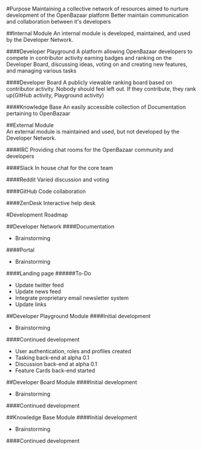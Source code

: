 #Purpose 
Maintaining a collective network of resources aimed to nurture development of the OpenBazaar platform
Better maintain communication and collaboration between it's developers



##Internal Module
    An internal module is developed, maintained, and used by the Developer Network.

####Developer Playground
  A platform allowing OpenBazaar developers to compete in contributor activity earning badges and ranking on the Developer Board, discussing ideas, voting on and creating new features, and managing various tasks

####Developer Board
  A publicly viewable ranking board based on contributor activity. Nobody should feel left out. If they contribute, they rank up(GitHub activity, Playground activity)

####Knowledge Base
  An easily accessible collection of Documentation pertaining to OpenBazaar

             
##External Module       
    An external module is maintained and used, but not developed by the Developer Network.

####IRC
  Providing chat rooms for the OpenBazaar community and developers

####Slack
  In house chat for the core team

####Reddit
  Varied discussion and voting

####GitHub
  Code collaboration

####ZenDesk
  Interactive help desk




#Development Roadmap
             
##Developer Network
####Documentation
* Brainstorming

####Portal 
* Brainstorming

####Landing page
######To-Do
* Update twitter feed
* Update news feed
* Integrate proprietary email newsletter system
* Update links

          

##Developer Playground Module
####Initial development
* Brainstorming

####Continued development
* User authentication, roles and profiles created
* Tasking back-end at alpha 0.1
* Discussion back-end at alpha 0.1                             
* Feature Cards back-end started


##Developer Board Module
####Initial development
* Brainstorming

####Continued development                             




##Knowledge Base Module
####Initial development
* Brainstorming

####Continued development
